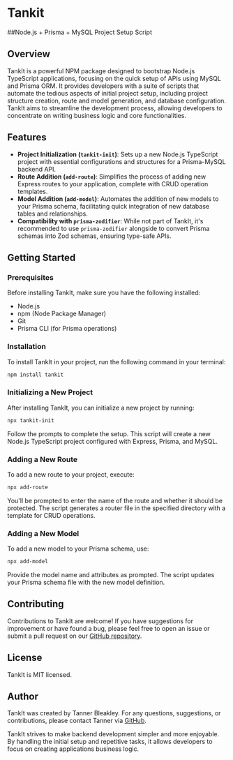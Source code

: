 # Tankit 

##Node.js + Prisma + MySQL Project Setup Script


## Overview

TankIt is a powerful NPM package designed to bootstrap Node.js TypeScript applications, focusing on the quick setup of APIs using MySQL and Prisma ORM. It provides developers with a suite of scripts that automate the tedious aspects of initial project setup, including project structure creation, route and model generation, and database configuration. TankIt aims to streamline the development process, allowing developers to concentrate on writing business logic and core functionalities.

## Features

- **Project Initialization (`tankit-init`)**: Sets up a new Node.js TypeScript project with essential configurations and structures for a Prisma-MySQL backend API.
- **Route Addition (`add-route`)**: Simplifies the process of adding new Express routes to your application, complete with CRUD operation templates.
- **Model Addition (`add-model`)**: Automates the addition of new models to your Prisma schema, facilitating quick integration of new database tables and relationships.
- **Compatibility with `prisma-zodifier`**: While not part of TankIt, it's recommended to use `prisma-zodifier` alongside to convert Prisma schemas into Zod schemas, ensuring type-safe APIs.

## Getting Started

### Prerequisites

Before installing TankIt, make sure you have the following installed:
- Node.js
- npm (Node Package Manager)
- Git
- Prisma CLI (for Prisma operations)

### Installation

To install TankIt in your project, run the following command in your terminal:

```bash
npm install tankit
```

### Initializing a New Project

After installing TankIt, you can initialize a new project by running:

```bash
npx tankit-init
```

Follow the prompts to complete the setup. This script will create a new Node.js TypeScript project configured with Express, Prisma, and MySQL.

### Adding a New Route

To add a new route to your project, execute:

```bash
npx add-route
```

You'll be prompted to enter the name of the route and whether it should be protected. The script generates a router file in the specified directory with a template for CRUD operations.

### Adding a New Model

To add a new model to your Prisma schema, use:

```bash
npx add-model
```

Provide the model name and attributes as prompted. The script updates your Prisma schema file with the new model definition.

## Contributing

Contributions to TankIt are welcome! If you have suggestions for improvement or have found a bug, please feel free to open an issue or submit a pull request on our [GitHub repository](https://github.com/tannerpace/EasyApi).

## License

TankIt is MIT licensed. 

## Author

TankIt was created by Tanner Bleakley. For any questions, suggestions, or contributions, please contact Tanner via [GitHub](https://github.com/tannerpace).

TankIt strives to make backend development simpler and more enjoyable. By handling the initial setup and repetitive tasks, it allows developers to focus on creating applications business logic. 